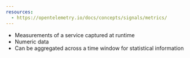 ```yaml
---
resources:
  - https://opentelemetry.io/docs/concepts/signals/metrics/
---
```

- Measurements of a service captured at runtime
- Numeric data
- Can be aggregated across a time window for statistical information